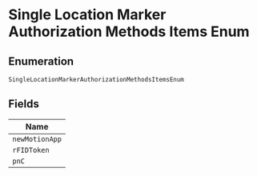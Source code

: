 
# Single Location Marker Authorization Methods Items Enum

## Enumeration

`SingleLocationMarkerAuthorizationMethodsItemsEnum`

## Fields

| Name |
|  --- |
| `newMotionApp` |
| `rFIDToken` |
| `pnC` |


